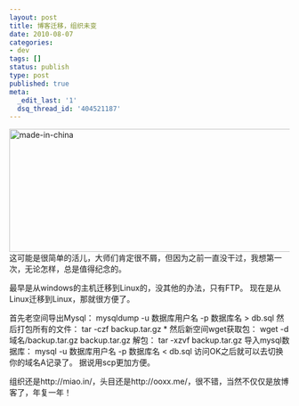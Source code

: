 ```yaml
---
layout: post
title: 博客迁移，组织未变
date: 2010-08-07
categories:
- dev
tags: []
status: publish
type: post
published: true
meta:
  _edit_last: '1'
  dsq_thread_id: '404521187'
---
```

<a href="/wp-content/uploads/made-in-china.jpg"><img src="/wp-content/uploads/made-in-china.jpg" alt="made-in-china" title="made-in-china" width="600" height="221" class="size-full wp-image-317" /></a>
这可能是很简单的活儿，大师们肯定很不屑，但因为之前一直没干过，我想第一次，无论怎样，总是值得纪念的。

最早是从windows的主机迁移到Linux的，没其他的办法，只有FTP。
现在是从Linux迁移到Linux，那就很方便了。

首先老空间导出Mysql：
mysqldump -u 数据库用户名 -p 数据库名 > db.sql
然后打包所有的文件：
tar -czf backup.tar.gz *
然后新空间wget获取包：
wget -d 域名/backup.tar.gz backup.tar.gz
解包：
tar -xzvf backup.tar.gz
导入mysql数据库：
mysql -u 数据库用户名 -p 数据库名 < db.sql
访问OK之后就可以去切换你的域名A记录了。
据说用scp更加方便。

组织还是http://miao.in/，头目还是http://ooxx.me/，很不错，当然不仅仅是放博客了，年复一年！
